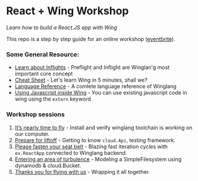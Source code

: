 # React + Wing Workshop

_Learn how to build a React.JS app with Wing_

This repo is a step by step guide for an online workshop ([eventbrite](https://www.eventbrite.com/e/winglang-react-workshop-tickets-754616256537)).


### Some General Resource:

- [Learn about Inflights](https://www.winglang.io/docs/concepts/inflights) - Preflight and Inflight are Winglan'g most important core concept
- [Cheat Sheet](./cheatsheet.md) - Let's learn Wing in 5 minutes, shall we?
- [Language Reference](https://www.winglang.io/docs/language-reference) - A comlete language reference of Winglang
- [Using Javascript inside Wing](https://www.winglang.io/docs/examples/using-javascript) - You can use existing javascript code in wing using the `extern` keyword


### Workshop sessions

1. [It’s nearly time to fly](./01-setup.md) - Install and verify winglang toolchain is working on our computer.
2. [Prepare for liftoff](./02-api.md) - Getting to know `cloud.Api`, testing framework.
3. [Please fasten your seat belt](./03-react.md) - Blazing fast iteration cycles with `ex.ReactApp` connected to Winglang backend.
4. [Entering an area of turbulence](./04-db.md) - Modeling a SimpleFilesystem using dynamodb & cloud.Bucket.
5. [Thanks you for flying with us](./05-wrap.md) - Wrapping it all together.
